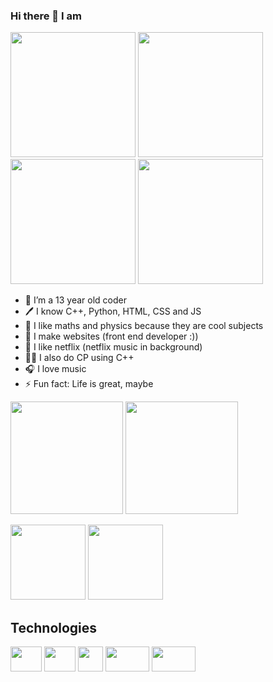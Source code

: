 ### Hi there 👋 I am 
<p float="left">
<img src="https://i.pinimg.com/originals/ac/17/f9/ac17f964ae5b5ce11424d7ec579db025.gif" width="200px" height="200px">
<img src="https://cdn.dribbble.com/users/678328/screenshots/4544844/z.gif" width="200px" height="200px">
<img src="https://cdn.dribbble.com/users/736741/screenshots/4050316/_m.gif" width="200px" height="200px">
<img src="https://cdn.dribbble.com/users/400493/screenshots/1557548/a_dribbble.gif" width="200px" height="200px">
</p>

- 🥇 I’m a 13 year old coder
- 🖊 I know C++, Python, HTML, CSS and JS
- 📐 I like maths and physics because they are cool subjects 
- 📂 I make websites (front end developer :))
- 🤟 I like netflix (netflix music in background)
- 👩‍🎓 I also do CP using C++
- 🎧 I love music 
- ⚡ Fun fact: Life is great, maybe

<p float="left">
<img height="180em" src="https://github-readme-stats.vercel.app/api/top-langs/?username=Izma810&theme=radical&hide_border=true"/>
<img height="180em" src="https://github-readme-stats.vercel.app/api?username=Izma810&show_icons=true&hide_border=true&&count_private=true&include_all_commits=true&theme=radical" />
</p>
<p float="left">
<img height="120em" src="https://github-readme-stats.vercel.app/api/pin/?username=Izma810&repo=Endangered-animals-website&theme=radical&hide_border=true"/>
<img height="120em" src="https://github-readme-stats.vercel.app/api/pin/?username=Izma810&repo=Quonto-Quiz-Website&theme=radical&hide_border=true"/>
</p>

<h2>Technologies</h2>

<p float="left">
<a href="#"><img width="50px" height="40px" src="https://cdn.worldvectorlogo.com/logos/c.svg"/></a>
<a href="#"><img width="50px" height="40px" src="https://img.icons8.com/dusk/64/000000/javascript-logo.png"/></a>  
<a href="#"><img width="40px" height="40px" src==""/></a>
<a href="#"><img width="70px" height="40px" src="https://cdn.worldvectorlogo.com/logos/c.svg"/></a>
<a href="#"><img width="70px" height="40px" src="https://cdn.worldvectorlogo.com/logos/c.svg"/></a>
</p>

